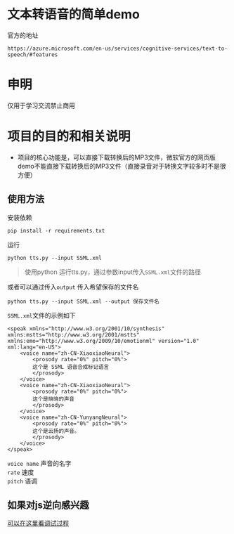 # 文本转语音的简单demo
官方的地址
```
https://azure.microsoft.com/en-us/services/cognitive-services/text-to-speech/#features
```
# 申明
仅用于学习交流禁止商用

# 项目的目的和相关说明
- 项目的核心功能是，可以直接下载转换后的MP3文件，微软官方的网页版demo不能直接下载转换后的MP3文件（直接录音对于转换文字较多时不是很方便）

## 使用方法
安装依赖
```
pip install -r requirements.txt
```

运行
```
python tts.py --input SSML.xml
```
> 使用python 运行tts.py，通过参数input传入`SSML.xml`文件的路径

或者可以通过传入`output` 传入希望保存的文件名
```
python tts.py --input SSML.xml --output 保存文件名
```

`SSML.xml`文件的示例如下
```
<speak xmlns="http://www.w3.org/2001/10/synthesis" xmlns:mstts="http://www.w3.org/2001/mstts" xmlns:emo="http://www.w3.org/2009/10/emotionml" version="1.0" xml:lang="en-US">
    <voice name="zh-CN-XiaoxiaoNeural">
        <prosody rate="0%" pitch="0%">
        这个是 SSML 语音合成标记语言
        </prosody>
    </voice>
    <voice name="zh-CN-XiaoxiaoNeural">
        <prosody rate="0%" pitch="0%">
        这个是晓晓的声音
        </prosody>
    </voice>
    <voice name="zh-CN-YunyangNeural">
        <prosody rate="0%" pitch="0%">
        这个是云扬的声音。
        </prosody>
    </voice>
</speak>
```
`voice name` 声音的名字  
`rate` 速度  
`pitch` 语调  

## 如果对js逆向感兴趣
[可以在这里看调试过程](debugger_note.md)
